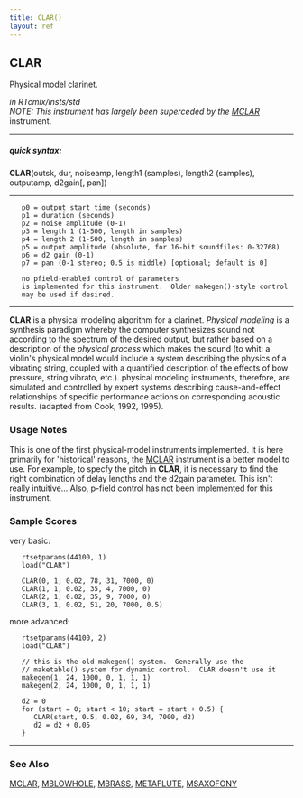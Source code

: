 ```yaml
---
title: CLAR()
layout: ref
---
```


## CLAR

Physical model clarinet.

*in RTcmix/insts/std*  
*NOTE: This instrument has largely been superceded by the
[MCLAR](MCLAR.html)* instrument.  
  

-----

##### quick syntax:

**CLAR**(outsk, dur, noiseamp, length1 (samples), length2 (samples),
outputamp, d2gain\[, pan\])

-----

  

``` 
   p0 = output start time (seconds)
   p1 = duration (seconds)
   p2 = noise amplitude (0-1)
   p3 = length 1 (1-500, length in samples)
   p4 = length 2 (1-500, length in samples)
   p5 = output amplitude (absolute, for 16-bit soundfiles: 0-32768)
   p6 = d2 gain (0-1)
   p7 = pan (0-1 stereo; 0.5 is middle) [optional; default is 0]

   no pfield-enabled control of parameters
   is implemented for this instrument.  Older makegen()-style control
   may be used if desired.
```

  

-----

  
**CLAR** is a physical modeling algorithm for a clarinet. *Physical
modeling* is a synthesis paradigm whereby the computer synthesizes sound
not according to the spectrum of the desired output, but rather based on
a description of the *physical process* which makes the sound (to whit:
a violin's physical model would include a system describing the physics
of a vibrating string, coupled with a quantified description of the
effects of bow pressure, string vibrato, etc.). physical modeling
instruments, therefore, are simulated and controlled by expert systems
describing cause-and-effect relationships of specific performance
actions on corresponding acoustic results. (adapted from Cook, 1992,
1995).

### Usage Notes

This is one of the first physical-model instruments implemented. It is
here primarily for 'historical' reasons, the [MCLAR](MCLAR.html)
instrument is a better model to use. For example, to specfy the pitch in
**CLAR**, it is necessary to find the right combination of delay lengths
and the d2gain parameter. This isn't really intuitive... Also, p-field
control has not been implemented for this instrument.

### Sample Scores

very basic:

``` 
   rtsetparams(44100, 1)
   load("CLAR")

   CLAR(0, 1, 0.02, 78, 31, 7000, 0)
   CLAR(1, 1, 0.02, 35, 4, 7000, 0)
   CLAR(2, 1, 0.02, 35, 9, 7000, 0)
   CLAR(3, 1, 0.02, 51, 20, 7000, 0.5)
```

  
  
more advanced:

``` 
   rtsetparams(44100, 2)
   load("CLAR")

   // this is the old makegen() system.  Generally use the
   // maketable() system for dynamic control.  CLAR doesn't use it
   makegen(1, 24, 1000, 0, 1, 1, 1)
   makegen(2, 24, 1000, 0, 1, 1, 1)

   d2 = 0
   for (start = 0; start < 10; start = start + 0.5) {
      CLAR(start, 0.5, 0.02, 69, 34, 7000, d2)
      d2 = d2 + 0.05
   }
```

  

-----

### See Also

[MCLAR](MCLAR.html), [MBLOWHOLE](MBLOWHOLE.html), [MBRASS](MBRASS.html),
[METAFLUTE](METAFLUTE.html), [MSAXOFONY](MSAXOFONY.html)
